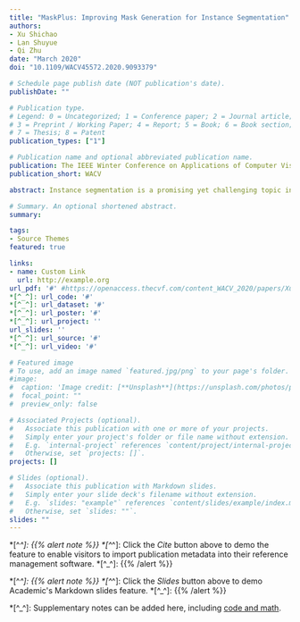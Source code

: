```yaml
---
title: "MaskPlus: Improving Mask Generation for Instance Segmentation"
authors:
- Xu Shichao
- Lan Shuyue
- Qi Zhu
date: "March 2020"
doi: "10.1109/WACV45572.2020.9093379"

# Schedule page publish date (NOT publication's date).
publishDate: ""

# Publication type.
# Legend: 0 = Uncategorized; 1 = Conference paper; 2 = Journal article;
# 3 = Preprint / Working Paper; 4 = Report; 5 = Book; 6 = Book section;
# 7 = Thesis; 8 = Patent
publication_types: ["1"]

# Publication name and optional abbreviated publication name.
publication: The IEEE Winter Conference on Applications of Computer Vision
publication_short: WACV 

abstract: Instance segmentation is a promising yet challenging topic in computer vision. Recent approaches such as Mask R-CNN typically divide this problem into two parts--a detection component and a mask generation branch, and mostly focus on the improvement of the detection part. In this paper, we present an approach that extends Mask R-CNN with five novel techniques for improving the mask generation branch and reducing the conflicts between the mask branch and the detection component in training. These five techniques are independent to each other and can be flexibly utilized in building various instance segmentation architectures for increasing the overall accuracy. We demonstrate the effectiveness of our approach with tests on the COCO dataset.

# Summary. An optional shortened abstract.
summary:

tags:
- Source Themes
featured: true

links:
- name: Custom Link
  url: http://example.org
url_pdf: '#' #https://openaccess.thecvf.com/content_WACV_2020/papers/Xu_MaskPlus_Improving_Mask_Generation_for_Instance_Segmentation_WACV_2020_paper.pdf
*[^_^]: url_code: '#'
*[^_^]: url_dataset: '#'
*[^_^]: url_poster: '#'
*[^_^]: url_project: ''
url_slides: ''
*[^_^]: url_source: '#'
*[^_^]: url_video: '#'

# Featured image
# To use, add an image named `featured.jpg/png` to your page's folder.
#image:
#  caption: 'Image credit: [**Unsplash**](https://unsplash.com/photos/pLCdAaMFLTE)'
#  focal_point: ""
#  preview_only: false

# Associated Projects (optional).
#   Associate this publication with one or more of your projects.
#   Simply enter your project's folder or file name without extension.
#   E.g. `internal-project` references `content/project/internal-project/index.md`.
#   Otherwise, set `projects: []`.
projects: []

# Slides (optional).
#   Associate this publication with Markdown slides.
#   Simply enter your slide deck's filename without extension.
#   E.g. `slides: "example"` references `content/slides/example/index.md`.
#   Otherwise, set `slides: ""`.
slides: ""
---
```




*[^_^]: {{% alert note %}}
*[^_^]: Click the *Cite* button above to demo the feature to enable visitors to import publication metadata into their reference management software.
*[^_^]: {{% /alert %}}

*[^_^]: {{% alert note %}}
*[^_^]: Click the *Slides* button above to demo Academic's Markdown slides feature.
*[^_^]: {{% /alert %}}

*[^_^]: Supplementary notes can be added here, including [code and math](https://sourcethemes.com/academic/docs/writing-markdown-latex/).
